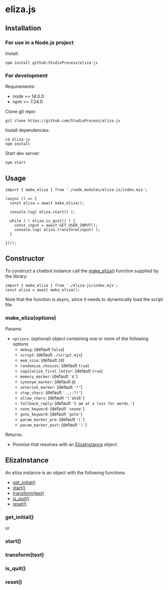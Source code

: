 # eliza.js

## Installation

### For use in a Node.js project

Install:

```
npm install github:StudioProcess/eliza-js
```

### For development

Requirements:
* node >= 14.0.0
* npm >= 7.24.0

Clone git repo:

```
git clone https://github.com/StudioProcess/eliza-js
```

Install dependencies:

```
cd eliza-js
npm install
```

Start dev server:

```
npm start
```

## Usage

```
import { make_eliza } from './node_modules/eliza-js/index.mjs';

(async () => {
  const eliza = await make_eliza();
  
  console.log( eliza.start() );
  
  while ( ! eliza.is_quit() ) {
    const input = await GET_USER_INPUT();
    console.log( eliza.transform(input) );
  }

})();

```

## Constructor

To construct a chatbot instance call the [make_eliza()](#makeelizaoptions) function supplied by the library:

```
import { make_eliza } from './eliza-js/index.mjs';
const eliza = await make_eliza();
```

Note that the function is async, since it needs to dynamically load the script file.

### make_eliza(options)

Params:
* `options`: (optional) object containing one or more of the following options
    * `debug`: (default `false`)
    * `script`: (default `./script.mjs`)
    * `mem_size`: (default `20`)
    * `randomize_choices`: (default `true`)
    * `capitalize_first_letter`: (default `true`)
    * `memory_marker`: (default `'$'`)
    * `synonym_marker`: (default `@`)
    * `asterisk_marker`: (default `'*'`)
    * `stop_chars`: (default `'.,;:?!'`)
    * `allow_chars`: (default `'\'äöüß'`)
    * `fallback_reply`: (default `'I am at a loss for words.'`)
    * `none_keyword`: (default `'xnone'`)
    * `goto_keyword`: (default `'goto'`)
    * `param_marker_pre`: (default `'('`)
    * `param_marker_post`: (default `')'`)

Returns: 
* Promise that resolves with an [ElizaInstance](#elizainstance) object

## ElizaInstance

An eliza instance is an object with the following functions:
* [get_initial()](#getinitial)
* [start()](#start)
* [transform(text)](#transformtext)
* [is_quit()](#isquit)
* [reset()](#reset)

### get_initial()
or
### start()
### transform(text)
### is_quit()
### reset()
